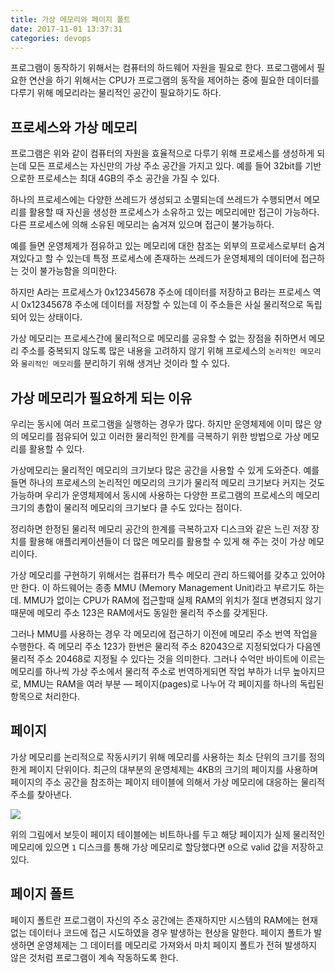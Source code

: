 ```yaml
---
title: 가상 메모리와 페이지 폴트
date: 2017-11-01 13:37:31
categories: devops
---
```


프로그램이 동작하기 위해서는 컴퓨터의 하드웨어 자원을 필요로 한다. 프로그램에서 필요한 연산을 하기 위해서는 CPU가 프로그램의 동작을 제어하는 중에 필요한 데이터를 다루기 위해 메모리라는 물리적인 공간이 필요하기도 하다.

<!--more-->

## 프로세스와 가상 메모리

프로그램은 위와 같이 컴퓨터의 자원을 효율적으로 다루기 위해 프로세스를 생성하게 되는데 모든 프로세스는 자신만의 가상 주소 공간을 가지고 있다. 예를 들어 32bit를 기반으로한 프로세스는 최대 4GB의 주소 공간을 가질 수 있다.

하나의 프로세스에는 다양한 쓰레드가 생성되고 소멸되는데 쓰레드가 수행되면서 메모리를 활용할 때 자신을 생성한 프로세스가 소유하고 있는 메모리에만 접근이 가능하다. 다른 프로세스에 의해 소유된 메모리는 숨겨져 있으며 접근이 불가능하다.

예를 들면 운영체제가 점유하고 있는 메모리에 대한 참조는 외부의 프로세스로부터 숨겨져있다고 할 수 있는데 특정 프로세스에 존재하는 쓰레드가 운영체제의 데이터에 접근하는 것이 불가능함을 의미한다.

하지만 A라는 프로세스가 0x12345678 주소에 데이터를 저장하고 B라는 프로세스 역시 0x12345678 주소에 데이터를 저장할 수 있는데 이 주소들은 사실 물리적으로 독립되어 있는 상태이다.

가상 메모리는 프로세스간에 물리적으로 메모리를 공유할 수 없는 장점을 취하면서 메모리 주소를 중복되지 않도록 많은 내용을 고려하지 않기 위해 프로세스의 `논리적인 메모리`와 `물리적인 메모리`를 분리하기 위해 생겨난 것이라 할 수 있다.

## 가상 메모리가 필요하게 되는 이유

우리는 동시에 여러 프로그램을 실행하는 경우가 많다. 하지만 운영체제에 이미 많은 양의 메모리를 점유되어 있고 이러한 물리적인 한계를 극복하기 위한 방법으로 가상 메모리를 활용할 수 있다.

가상메모리는 물리적인 메모리의 크기보다 많은 공간을 사용할 수 있게 도와준다. 예를 들면 하나의 프로세스의 논리적인 메모리의 크기가 물리적 메모리 크기보다 커지는 것도 가능하며 우리가 운영체제에서 동시에 사용하는 다양한 프로그램의 프로세스의 메모리 크기의 총합이 물리적 메모리의 크기보다 클 수도 있다는 점이다.

정리하면 한정된 물리적 메모리 공간의 한계를 극복하고자 디스크와 같은 느린 저장 장치를 활용해 애플리케이션들이 더 많은 메모리를 활용할 수 있게 해 주는 것이 가상 메모리이다.

가상 메모리를 구현하기 위해서는 컴퓨터가 특수 메모리 관리 하드웨어를 갖추고 있어야만 한다. 이 하드웨어는 종종 MMU (Memory Management Unit)라고 부르기도 하는데. MMU가 없이는 CPU가 RAM에 접근할때 실제 RAM의 위치가 절대 변경되지 않기 때문에 메모리 주소 123은 RAM에서도 동일한 물리적 주소를 갖게된다.

그러나 MMU를 사용하는 경우 각 메모리에 접근하기 이전에 메모리 주소 번역 작업을 수행한다. 즉 메모리 주소 123가 한번은 물리적 주소 82043으로 지정되었다가 다음엔 물리적 주소 20468로 지정될 수 있다는 것을 의미한다. 그러나 수억만 바이트에 이르는 메모리를 하나씩 가상 주소에서 물리적 주소로 번역하게되면 작업 부하가 너무 높아지므로, MMU는 RAM을 여러 부분 — 페이지(pages)로 나누어 각 페이지를 하나의 독립된 항목으로 처리한다.

## 페이지

가상 메모리를 논리적으로 작동시키기 위해 메모리를 사용하는 최소 단위의 크기를 정의한게 페이지 단위이다. 최근의 대부분의 운영체제는 4KB의 크기의 페이지를 사용하며 페이지의 주소 공간을 참조하는 페이지 테이블에 의해서 가상 메모리에 대응하는 물리적 주소를 찾아낸다.

<img src='http://www.programering.com/images/remote/ZnJvbT1jaGluYXVuaXgmdXJsPWNtYnc1U1ppSm5Nell6TTFJRE56a3pNeDhWTnlFak55Y2pOeThpTnk4aU13UVRNd0l6TDA1V1p0aDJZaFJIZGg5Q2RsNW1MNGxtYjFGbWJwaDJZdWMyYnNKMkx2b0RjMFJIYQ.jpg' />

위의 그림에서 보듯이 페이지 테이블에는 비트하나를 두고 해당 페이지가 실제 물리적인 메모리에 있으면 `1` 디스크를 통해 가상 메모리로 할당했다면 `0`으로 valid 값을 저장하고 있다.

## 페이지 폴트

페이지 폴트란 프로그램이 자신의 주소 공간에는 존재하지만 시스템의 RAM에는 현재 없는 데이터나 코드에 접근 시도하였을 경우 발생하는 현상을 말한다. 페이지 폴트가 발생하면 운영체제는 그 데이터를 메모리로 가져와서 마치 페이지 폴트가 전혀 발생하지 않은 것처럼 프로그램이 계속 작동하도록 한다.













